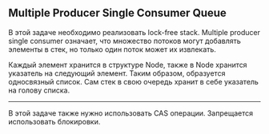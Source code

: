## Multiple Producer Single Consumer Queue

В этой задаче необходимо реализовать lock-free stack. Multiple producer single consumer означает, что множество потоков могут добавлять элементы в стек, но только один поток может их извлекать.  

Каждый элемент хранится в структуре Node, также в Node хранится указатель на следующий элемент. Таким образом, образуется односвязный список. Сам стек в свою очередь хранит в себе указатель на голову списка.

---

В этой задаче также нужно использовать CAS операции. Запрещается использовать блокировки.
